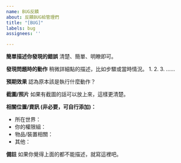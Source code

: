 ```yaml
---
name: BUG反饋
about: 反饋BUG給管理們
title: "[BUG]"
labels: bug
assignees: ''

---
```


**簡單描述你發現的錯誤**
清楚、簡單、明瞭即可。


**發現問題時的動作**
稍微詳細點的描述，比如步驟或當時情況。
1. 
2. 
3. 
......


**預期效果**
認為原本該是執行什麼動作？


**截圖/照片**
如果有截圖的話可以放上來，這樣更清楚。


**相關位置/資訊 (非必要，可自行添加)：**
 - 所在世界：
 - 你的權限組：
 - 物品/裝置相關：
 - 其他：


**備註**
如果你覺得上面的都不能描述，就寫這裡吧。
